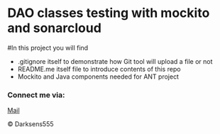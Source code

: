 # DAO classes testing with mockito and sonarcloud

#In this project you will find

* .gitignore itself to demonstrate how Git tool will upload a file or not
* README.me itself file to introduce contents of this repo
* Mockito and Java components needed for ANT project

### Connect me via: 
[Mail](truongminhtuan0802@gmail.com)

© Darksens555
